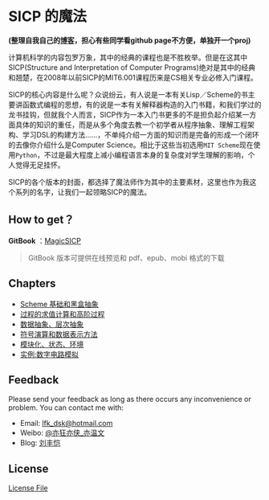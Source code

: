 # SICP 的魔法

**(整理自我自己的[博客](https://lfkdsk.github.io)，担心有些同学看github page不方便，单独开一个proj)**

计算机科学的内容包罗万象，其中的经典的课程也是不胜枚举。但是在这其中SICP(Structure and Interpretation of Computer Programs)绝对是其中的经典和翘楚，在2008年以前SICP的MIT6.001课程历来是CS相关专业必修入门课程。

SICP的核心内容是什么呢？众说纷云，有人说是一本有关Lisp／Scheme的书主要讲函数式编程的思想，有的说是一本有关解释器构造的入门书籍，和我们学过的龙书挂钩，但就我个人而言，SICP作为一本入门书更多的不是担负起介绍某一方面具体的知识的重任，而是从多个角度去教一个初学者从程序抽象、理解工程架构、学习DSL的构建方法......，不单纯介绍一方面的知识而是完备的形成一个闭环的去像你介绍什么是Computer Science。相比于这些当初选用`MIT Scheme`现在使用`Python`，不过是最大程度上减小编程语言本身的复杂度对学生理解的影响，个人觉得无足挂怀。

SICP的各个版本的封面，都选择了魔法师作为其中的主要素材，这里也作为我这个系列的名字，让我们一起领略SICP的魔法。

## How to get？

**GitBook** ：[MagicSICP](https://www.gitbook.com/book/lfkdsk/magicsicp/details)

> GitBook 版本可提供在线预览和 pdf、epub、mobi 格式的下载

## Chapters

* [Scheme 基础和黑盒抽象](page/learn_sicp_0.md)
* [过程的求值计算和高阶过程](page/learn_sicp_1.md)
* [数据抽象、层次抽象](page/learn_sicp_2.md)
* [符号演算和数据表示方法](page/learn_sicp_3.md)
* [模块化、状态、环境](page/learn_sicp_4.md)
* [实例:数字电路模拟](page/learn_sicp_5.md)


## Feedback    
Please send your feedback as long as there occurs any inconvenience or problem. You can contact me with:
* Email: lfk_dsk@hotmail.com  
* Weibo: [@亦狂亦侠_亦温文](http://www.weibo.com/u/2443510260)  
* Blog:  [刘丰恺](https://lfkdsk.github.io/)  

## License

[License File](LICENSE)
